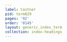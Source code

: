 ```yaml
---
label: Castner
pid: term829
pages: '92'
order: '0145'
layout: generic_index_term
collection: index-headings
---
```

